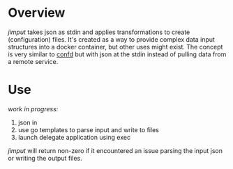 # Overview

_jimput_ takes json as stdin and applies transformations to create (configuration) files.  It's created as a way to provide complex data input structures into a docker container, but other uses might exist.
The concept is very similar to [confd](https://github.com/kelseyhightower/confd) but with json at the stdin instead of pulling data from a remote service.

# Use

_work in progress:_
1. json in
2. use go templates to parse input and write to files
3. launch delegate application using exec

_jimput_ will return non-zero if it encountered an issue parsing the input json or writing the output files.
